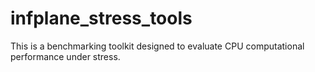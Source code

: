 # infplane_stress_tools
This is a benchmarking toolkit designed to evaluate CPU computational performance under stress.
